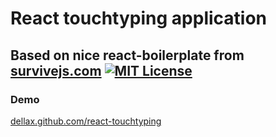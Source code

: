 # React touchtyping application
Based on nice react-boilerplate from [survivejs.com](http://survivejs.com/)
[![MIT License][license-image]][license-url]
---
### Demo
[dellax.github.com/react-touchtyping](http://dellax.github.io/react-touchtyping)

[license-image]: https://img.shields.io/badge/license-MIT-blue.svg?style=flat
[license-url]: license.txt